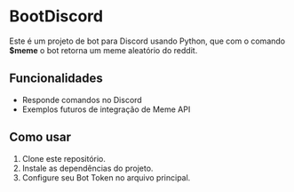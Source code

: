 # BootDiscord

Este é um projeto de bot para Discord usando Python, que com o comando **$meme** o bot retorna um meme aleatório do reddit.

## Funcionalidades

- Responde comandos no Discord
- Exemplos futuros de integração de Meme API

## Como usar

1. Clone este repositório.
2. Instale as dependências do projeto.
3. Configure seu Bot Token no arquivo principal.

